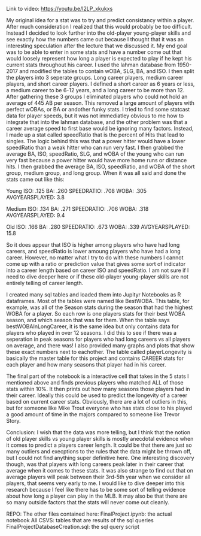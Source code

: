 Link to video: https://youtu.be/l2LP_xkukxs

My original idea for a stat was to try and predict consistancy within a player. After
much consideration I realized that this would probably be too difficult. Instead I 
decided to look further into the old-player young-player skills and see exactly how
the numbers came out because I thought that it was an interesting speculation after 
the lecture that we discussed it. My end goal was to be able to enter in some stats
and have a number come out that would loosely represent how long a player is expected to 
play if he kept his current stats throughout his career. I used the lahman database from
1950-2017 and modified the tables to contain wOBA, SLG, BA, and ISO. I then split the players into 3 seperate groups. Long career players, medium career players, and short career players. 
I defined a short career as 6 years or less, a medium career to be 6-12 years, and a long 
career to be more than 12. After gathering these 3 groups I eliminated players who could 
not hold an average of 445 AB per season. This removed a large amount of players with perfect 
wOBAs, or BA or andother funky stats. I tried to find some statcast data for player speeds, but it 
was not immediatley obvious to me how to integrate that into the lahman database, and the other 
problem was that a career average speed to first base would be ignoring many factors. 
Instead, I made up a stat called speedRatio that is the percent of Hits that lead to singles.
The logic behind this was that a power hitter would have a lower speedRatio than a weak hitter
who can run very fast. I then grabbed the average BA, ISO, speedRatio, SLG, and wOBA of the young
who can run very fast because a power hitter would have more home runs or distance hits. 
I then grabbed the average BA, ISO, speedRatio, and wOBA of the short group, medium group, and long group. When it was all said and done the stats came out like 
this:

Young 
ISO: .125 BA: .260 SPEEDRATIO: .708 WOBA: .305 AVGYEARSPLAYED: 3.8

Medium
ISO: .134 BA: .271 SPEEDRATIO: .706 WOBA: .318 AVGYEARSPLAYED: 9.4

Old
ISO: .166 BA: .280 SPEEDRATIO: .673 WOBA: .339 AVGYEARSPLAYED: 15.8

So it does appear that ISO is higher among players who have had long careers, and speedRatio
is lower amoung players who have had a long career. However, no matter what I try to do 
with these numbers I cannot come up with a ratio or prediction value that gives some sort of
indicator into a career length based on career ISO and speedRatio. I am not sure if I need
to dive deeper here or if these old-player young-player skills are not entirely telling of
career length. 

I created many sql tables and loaded them into Jupityr Notebooks as R dataframes. Most of 
the tables were named like BestWOBA. This table, for example, was all of the Season stats
during the season that had the highest WOBA for a player. So each row is one players stats
for their best WOBA season, and which season that was for them. When the table says 
bestWOBAInLongCareer, it is the same idea but only contains data for players who played in
over 12 seasons. I did this to see if there was a seperation in peak seasons for players
who had long careers vs all players on average, and there was! I also provided many
graphs and plots that show these exact numbers next to eachother. The table called
playerLongevity is basically the master table for this project and contains CAREER stats
for each player and how many seasons that player had in his career.

The final part of the notebook is a interactive cell that takes in the 5 stats I mentioned
above and finds previous players who matched ALL of those stats within 10%. It then prints
out how many seasons those players had in their career. Ideally this could be used to predict
the longevity of a career based on current career stats. Obviously, there are a lot of outliers
in this, but for someone like Mike Trout everyone who has stats close to his played a good amount
of time in the majors compared to someone like Trevor Story. 

Conclusion:
I wish that the data was more telling, but I think that the notion of old player skills vs young
player skills is mostly anecdotal evidence when it comes to predict a players career length. 
It could be that there are just so many outliers and execptions to the rules that the data
might be thrown off, but I could not find anything super definitive here. 
One interesting discovery though, was that players with long careers peak later in their career
that average when it comes to these stats. It was also strange to find out that on average players
will peak between their 3rd-5th year when we consider all players, that seems very early to me. 
I would like to dive deeper into this research because I feel like there has to be some sort of 
telling evidence about how long a player can play in the MLB. It may also be that there are so 
many outside factors that the stats will never come out cleanly.   

REPO:
The other files contained here:
FinalProject.ipynb: the actual notebook
All CSVS: tables that are results of the sql queries
FinalProjectDatabaseCreation.sql: the sql query script

